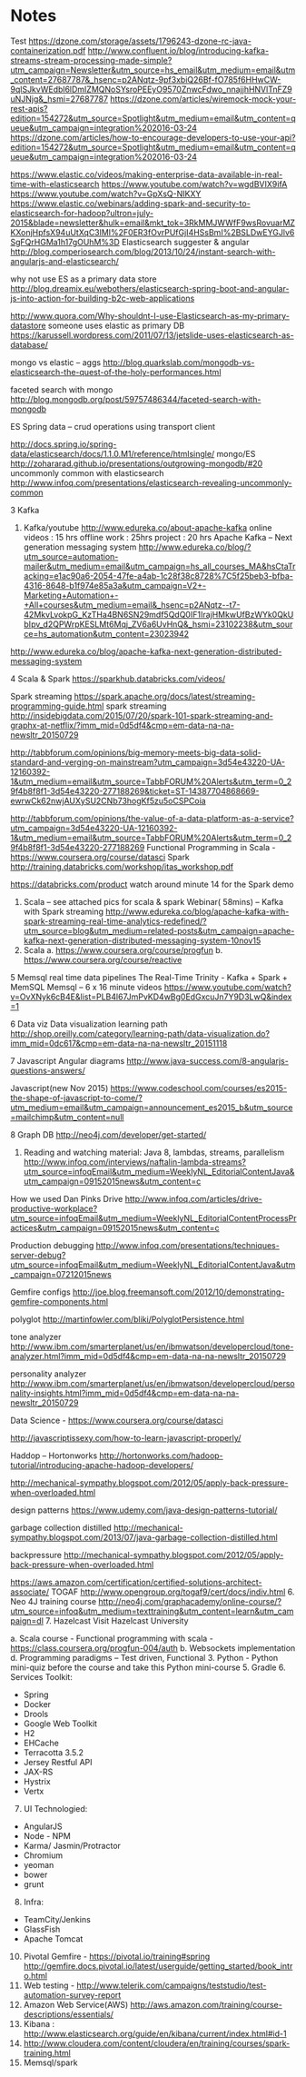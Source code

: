 # Notes
Test
https://dzone.com/storage/assets/1796243-dzone-rc-java-containerization.pdf
http://www.confluent.io/blog/introducing-kafka-streams-stream-processing-made-simple?utm_campaign=Newsletter&utm_source=hs_email&utm_medium=email&utm_content=27687787&_hsenc=p2ANqtz-9pf3xbiQ26Bf-fO785f6HHwCW-9qlSJkvWEdbl6lDmIZMQNoSYsroPEEyO9570ZnwcFdwo_nnajjhHNVlTnFZ9uNJNjg&_hsmi=27687787
https://dzone.com/articles/wiremock-mock-your-rest-apis?edition=154272&utm_source=Spotlight&utm_medium=email&utm_content=queue&utm_campaign=integration%202016-03-24
https://dzone.com/articles/how-to-encourage-developers-to-use-your-api?edition=154272&utm_source=Spotlight&utm_medium=email&utm_content=queue&utm_campaign=integration%202016-03-24

https://www.elastic.co/videos/making-enterprise-data-available-in-real-time-with-elasticsearch
https://www.youtube.com/watch?v=wgdBVIX9ifA
https://www.youtube.com/watch?v=GpXsQ-NIKXY
https://www.elastic.co/webinars/adding-spark-and-security-to-elasticsearch-for-hadoop?ultron=july-2015&blade=newsletter&hulk=email&mkt_tok=3RkMMJWWfF9wsRovuarMZKXonjHpfsX94uUtXqC3lMI%2F0ER3fOvrPUfGjI4HSsBmI%2BSLDwEYGJlv6SgFQrHGMa1h17gOUhM%3D
Elasticsearch suggester & angular
http://blog.comperiosearch.com/blog/2013/10/24/instant-search-with-angularjs-and-elasticsearch/

why not use ES as a primary data store
http://blog.dreamix.eu/webothers/elasticsearch-spring-boot-and-angular-js-into-action-for-building-b2c-web-applications

http://www.quora.com/Why-shouldnt-I-use-Elasticsearch-as-my-primary-datastore
someone uses elastic as primary DB
https://karussell.wordpress.com/2011/07/13/jetslide-uses-elasticsearch-as-database/

mongo vs elastic – aggs
http://blog.quarkslab.com/mongodb-vs-elasticsearch-the-quest-of-the-holy-performances.html

faceted search with mongo
http://blog.mongodb.org/post/59757486344/faceted-search-with-mongodb

ES Spring data – crud operations using transport client

http://docs.spring.io/spring-data/elasticsearch/docs/1.1.0.M1/reference/htmlsingle/
mongo/ES
http://zohararad.github.io/presentations/outgrowing-mongodb/#20
uncommonly common with elasticsearch
http://www.infoq.com/presentations/elasticsearch-revealing-uncommonly-common

3	Kafka	   
1.	Kafka/youtube
http://www.edureka.co/about-apache-kafka
online videos : 15 hrs
offline work : 25hrs
project : 20 hrs
Apache Kafka – Next generation messaging system
http://www.edureka.co/blog/?utm_source=automation-mailer&utm_medium=email&utm_campaign=hs_all_courses_MA&hsCtaTracking=e1ac90a6-2054-47fe-a4ab-1c28f38c8728%7C5f25beb3-bfba-4316-8648-b1f974e85a3a&utm_campaign=V2+-Marketing+Automation+-+All+courses&utm_medium=email&_hsenc=p2ANqtz--t7-42MkvLvokpG_KzTHa4BN6SN29mdf5QdQ0IF1IrajHMkwUfBzWYk0QkUbIpv_d2QPWrpKESLMt6Mqj_ZV6a6UvHnQ&_hsmi=23102238&utm_source=hs_automation&utm_content=23023942

http://www.edureka.co/blog/apache-kafka-next-generation-distributed-messaging-system
	
4	Scala & Spark	https://sparkhub.databricks.com/videos/

Spark streaming
https://spark.apache.org/docs/latest/streaming-programming-guide.html
spark streaming
http://insidebigdata.com/2015/07/20/spark-101-spark-streaming-and-graphx-at-netflix/?imm_mid=0d5df4&cmp=em-data-na-na-newsltr_20150729

http://tabbforum.com/opinions/big-memory-meets-big-data-solid-standard-and-verging-on-mainstream?utm_campaign=3d54e43220-UA-12160392-1&utm_medium=email&utm_source=TabbFORUM%20Alerts&utm_term=0_29f4b8f8f1-3d54e43220-277188269&ticket=ST-14387704868669-ewrwCk62nwjAUXySU2CNb73hogKf5zu5oCSPCoia

http://tabbforum.com/opinions/the-value-of-a-data-platform-as-a-service?utm_campaign=3d54e43220-UA-12160392-1&utm_medium=email&utm_source=TabbFORUM%20Alerts&utm_term=0_29f4b8f8f1-3d54e43220-277188269
Functional Programming in Scala - https://www.coursera.org/course/datasci
Spark
http://training.databricks.com/workshop/itas_workshop.pdf

https://databricks.com/product watch around minute 14 for the Spark demo
1.	Scala – see attached pics for scala & spark
Webinar( 58mins) – Kafka with Spark streaming
http://www.edureka.co/blog/apache-kafka-with-spark-streaming-real-time-analytics-redefined/?utm_source=blog&utm_medium=related-posts&utm_campaign=apache-kafka-next-generation-distributed-messaging-system-10nov15
1.	Scala
a.	https://www.coursera.org/course/progfun
b.	https://www.coursera.org/course/reactive
	
5	Memsql	real time data pipelines
The Real-Time Trinity - Kafka + Spark + MemSQL
Memsql – 6 x 16 minute videos
https://www.youtube.com/watch?v=OvXNyk6cB4E&list=PLB4l67JmPvKD4wBg0EdGxcuJn7Y9D3LwQ&index=1
	
6	Data viz	Data visualization learning path
http://shop.oreilly.com/category/learning-path/data-visualization.do?imm_mid=0dc617&cmp=em-data-na-na-newsltr_20151118

7	Javascript
	Angular diagrams
http://www.java-success.com/8-angularjs-questions-answers/

Javascript(new Nov 2015)
https://www.codeschool.com/courses/es2015-the-shape-of-javascript-to-come/?utm_medium=email&utm_campaign=announcement_es2015_b&utm_source=mailchimp&utm_content=null
	
8	Graph DB	http://neo4j.com/developer/get-started/
	
			
1.	Reading and watching material:
Java 8, lambdas, streams, parallelism
http://www.infoq.com/interviews/naftalin-lambda-streams?utm_source=infoqEmail&utm_medium=WeeklyNL_EditorialContentJava&utm_campaign=09152015news&utm_content=c

How we used Dan Pinks Drive
http://www.infoq.com/articles/drive-productive-workplace?utm_source=infoqEmail&utm_medium=WeeklyNL_EditorialContentProcessPractices&utm_campaign=09152015news&utm_content=c

Production debugging
http://www.infoq.com/presentations/techniques-server-debug?utm_source=infoqEmail&utm_medium=WeeklyNL_EditorialContentJava&utm_campaign=07212015news

Gemfire configs
http://joe.blog.freemansoft.com/2012/10/demonstrating-gemfire-components.html

polyglot
http://martinfowler.com/bliki/PolyglotPersistence.html

tone analyzer
http://www.ibm.com/smarterplanet/us/en/ibmwatson/developercloud/tone-analyzer.html?imm_mid=0d5df4&cmp=em-data-na-na-newsltr_20150729

personality analyzer
http://www.ibm.com/smarterplanet/us/en/ibmwatson/developercloud/personality-insights.html?imm_mid=0d5df4&cmp=em-data-na-na-newsltr_20150729

Data Science - https://www.coursera.org/course/datasci

http://javascriptissexy.com/how-to-learn-javascript-properly/

Haddop – Hortonworks
http://hortonworks.com/hadoop-tutorial/introducing-apache-hadoop-developers/

http://mechanical-sympathy.blogspot.com/2012/05/apply-back-pressure-when-overloaded.html

design patterns
https://www.udemy.com/java-design-patterns-tutorial/

garbage collection distilled
http://mechanical-sympathy.blogspot.com/2013/07/java-garbage-collection-distilled.html

backpressure
http://mechanical-sympathy.blogspot.com/2012/05/apply-back-pressure-when-overloaded.html

https://aws.amazon.com/certification/certified-solutions-architect-associate/
TOGAF
http://www.opengroup.org/togaf9/cert/docs/indiv.html
6.	Neo 4J training course http://neo4j.com/graphacademy/online-course/?utm_source=infoq&utm_medium=texttraining&utm_content=learn&utm_campaign=dl
7.	Hazelcast Visit Hazelcast University

a.	Scala course - Functional programming with scala - https://class.coursera.org/progfun-004/auth
b.	Websockets implementation
d.	Programming paradigms – Test driven, Functional
3.	Python - Python mini-quiz before the course and take this Python mini-course
5.	Gradle
6.	Services Toolkit:  
-	Spring
-	Docker
-	Drools  
-	Google Web Toolkit 
-	H2
-	EHCache 
-	Terracotta 3.5.2 
-	Jersey Restful API 
-	JAX-RS
-	Hystrix
-	Vertx
7.	UI Technologied: 
-	AngularJS
-	Node - NPM 
-	Karma/ Jasmin/Protractor
-	Chromium
-	yeoman 
-	bower 
-	grunt 
8.	Infra: 
-	TeamCity/Jenkins
-	GlassFish 
-	Apache Tomcat
10.	Pivotal Gemfire - https://pivotal.io/training#spring
http://gemfire.docs.pivotal.io/latest/userguide/getting_started/book_intro.html
11.	Web testing - http://www.telerik.com/campaigns/teststudio/test-automation-survey-report
12.	Amazon Web Service(AWS) http://aws.amazon.com/training/course-descriptions/essentials/
13.	Kibana : http://www.elasticsearch.org/guide/en/kibana/current/index.html#id-1
14.	http://www.cloudera.com/content/cloudera/en/training/courses/spark-training.html
16.	Memsql/spark

